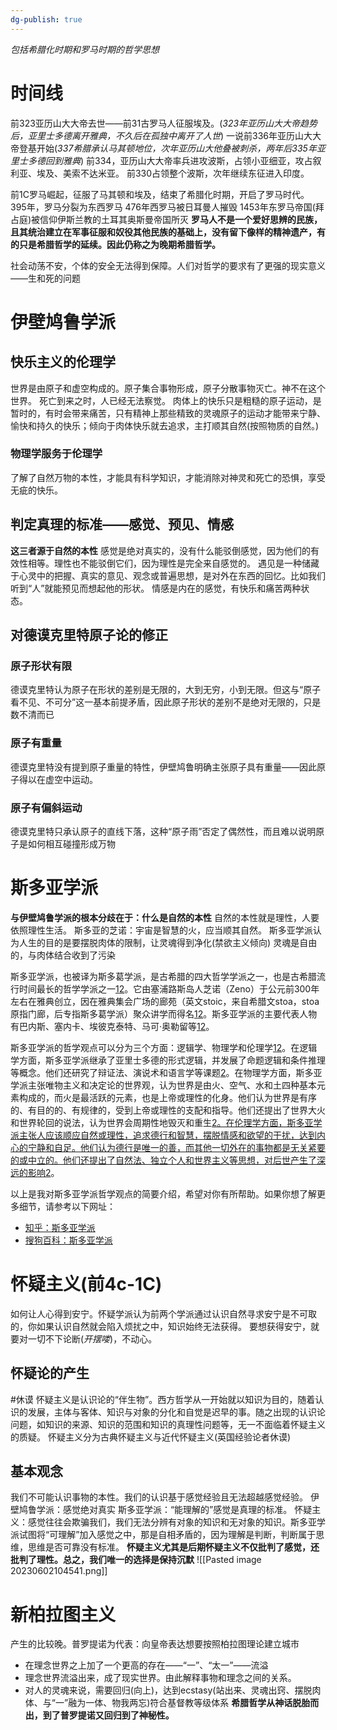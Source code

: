 ```yaml
---
dg-publish: true
---
```

*包括希腊化时期和罗马时期的哲学思想*
# 时间线
前323亚历山大大帝去世——前31古罗马人征服埃及。(*323年亚历山大大帝趋势后，亚里士多德离开雅典，不久后在孤独中离开了人世*)
一说前336年亚历山大大帝登基开始(*337希腊承认马其顿地位，次年亚历山大他叠被刺杀，两年后335年亚里士多德回到雅典*)
前334，亚历山大大帝率兵进攻波斯，占领小亚细亚，攻占叙利亚、埃及、美索不达米亚。
前330占领整个波斯，次年继续东征进入印度。

前1C罗马崛起，征服了马其顿和埃及，结束了希腊化时期，开启了罗马时代。
395年，罗马分裂为东西罗马
476年西罗马被日耳曼人摧毁
1453年东罗马帝国(拜占庭)被信仰伊斯兰教的土耳其奥斯曼帝国所灭
**罗马人不是一个爱好思辨的民族，且其统治建立在军事征服和奴役其他民族的基础上，没有留下像样的精神遗产，有的只是希腊哲学的延续。因此仍称之为晚期希腊哲学。**

社会动荡不安，个体的安全无法得到保障。人们对哲学的要求有了更强的现实意义——生和死的问题

# 伊壁鸠鲁学派
## 快乐主义的伦理学
世界是由原子和虚空构成的。原子集合事物形成，原子分散事物灭亡。神不在这个世界。
死亡到来之时，人已经无法察觉。
肉体上的快乐只是粗糙的原子运动，是暂时的，有时会带来痛苦，只有精神上那些精致的灵魂原子的运动才能带来宁静、愉快和持久的快乐；倾向于肉体快乐就去追求，主打顺其自然(按照物质的自然。)
### 物理学服务于伦理学
了解了自然万物的本性，才能具有科学知识，才能消除对神灵和死亡的恐惧，享受无疵的快乐。

## 判定真理的标准——感觉、预见、情感
**这三者源于自然的本性**
感觉是绝对真实的，没有什么能驳倒感觉，因为他们的有效性相等。理性也不能驳倒它们，因为理性是完全来自感觉的。
遇见是一种储藏于心灵中的把握、真实的意见、观念或普遍思想，是对外在东西的回忆。比如我们听到“人”就能预见而想起他的形状。
情感是内在的感觉，有快乐和痛苦两种状态。
## 对德谟克里特原子论的修正
### 原子形状有限
德谟克里特认为原子在形状的差别是无限的，大到无穷，小到无限。但这与“原子看不见、不可分”这一基本前提矛盾，因此原子形状的差别不是绝对无限的，只是数不清而已
### 原子有重量
德谟克里特没有提到原子重量的特性，伊壁鸠鲁明确主张原子具有重量——因此原子得以在虚空中运动。
### 原子有偏斜运动
德谟克里特只承认原子的直线下落，这种“原子雨”否定了偶然性，而且难以说明原子是如何相互碰撞形成万物
# 斯多亚学派
**与伊壁鸠鲁学派的根本分歧在于：什么是自然的本性**
自然的本性就是理性，人要依照理性生活。
斯多亚的芝诺：宇宙是智慧的火，应当顺其自然。
斯多亚学派认为人生的目的是要摆脱肉体的限制，让灵魂得到净化(禁欲主义倾向)
灵魂是自由的，与肉体结合收到了污染

斯多亚学派，也被译为斯多葛学派，是古希腊的四大哲学学派之一，也是古希腊流行时间最长的哲学学派之一[1](https://www.zhihu.com/topic/20522442/intro)[2](https://baike.sogou.com/v482942.htm?fromTitle=%E6%96%AF%E5%A4%9A%E8%91%9B%E5%AD%A6%E6%B4%BE)。它由塞浦路斯岛人芝诺（Zeno）于公元前300年左右在雅典创立，因在雅典集会广场的廊苑（英文stoic，来自希腊文stoa，stoa原指门廊，后专指斯多葛学派）聚众讲学而得名[1](https://www.zhihu.com/topic/20522442/intro)[2](https://baike.sogou.com/v482942.htm?fromTitle=%E6%96%AF%E5%A4%9A%E8%91%9B%E5%AD%A6%E6%B4%BE)。斯多亚学派的主要代表人物有巴内斯、塞内卡、埃彼克泰特、马可·奥勒留等[1](https://www.zhihu.com/topic/20522442/intro)[2](https://baike.sogou.com/v482942.htm?fromTitle=%E6%96%AF%E5%A4%9A%E8%91%9B%E5%AD%A6%E6%B4%BE)。

斯多亚学派的哲学观点可以分为三个方面：逻辑学、物理学和伦理学[1](https://www.zhihu.com/topic/20522442/intro)[2](https://baike.sogou.com/v482942.htm?fromTitle=%E6%96%AF%E5%A4%9A%E8%91%9B%E5%AD%A6%E6%B4%BE)。在逻辑学方面，斯多亚学派继承了亚里士多德的形式逻辑，并发展了命题逻辑和条件推理等概念。他们还研究了辩证法、演说术和语言学等课题[2](https://baike.sogou.com/v482942.htm?fromTitle=%E6%96%AF%E5%A4%9A%E8%91%9B%E5%AD%A6%E6%B4%BE)。在物理学方面，斯多亚学派主张唯物主义和决定论的世界观，认为世界是由火、空气、水和土四种基本元素构成的，而火是最活跃的元素，也是上帝或理性的化身。他们认为世界是有序的、有目的的、有规律的，受到上帝或理性的支配和指导。他们还提出了世界大火和世界轮回的说法，认为世界会周期性地毁灭和重生[2](https://baike.sogou.com/v482942.htm?fromTitle=%E6%96%AF%E5%A4%9A%E8%91%9B%E5%AD%A6%E6%B4%BE)[。在伦理学方面，斯多亚学派主张人应该顺应自然或理性，追求德行和智慧，摆脱情感和欲望的干扰，达到内心的宁静和自足。他们认为德行是唯一的善，而其他一切外在的事物都是无关紧要的或中立的。他们还提出了自然法、独立个人和世界主义等思想，对后世产生了深远的影响](https://baike.sogou.com/v482942.htm?fromTitle=%E6%96%AF%E5%A4%9A%E8%91%9B%E5%AD%A6%E6%B4%BE)[2](https://baike.sogou.com/v482942.htm?fromTitle=%E6%96%AF%E5%A4%9A%E8%91%9B%E5%AD%A6%E6%B4%BE)。

以上是我对斯多亚学派哲学观点的简要介绍，希望对你有所帮助。如果你想了解更多细节，请参考以下网址：

- [知乎：斯多亚学派](https://www.zhihu.com/topic/20522442/intro)
- [搜狗百科：斯多亚学派](https://baike.sogou.com/v482942.htm?fromTitle=%E6%96%AF%E5%A4%9A%E8%91%9B%E5%AD%A6%E6%B4%BE)
# 怀疑主义(前4c-1C)
如何让人心得到安宁。怀疑学派认为前两个学派通过认识自然寻求安宁是不可取的，你如果认识自然就会陷入烦扰之中，知识始终无法获得。
要想获得安宁，就要对一切不下论断(*开摆喽*)，不动心。
## 怀疑论的产生
#休谟
怀疑主义是认识论的“伴生物”。西方哲学从一开始就以知识为目的，随着认识的发展，主体与客体、知识与对象的分化和自觉是迟早的事。随之出现的认识论问题，如知识的来源、知识的范围和知识的真理性问题等，无一不面临着怀疑主义的质疑。
怀疑主义分为古典怀疑主义与近代怀疑主义(英国经验论者休谟)
## 基本观念
我们不可能认识事物的本性。我们的认识基于感觉经验且无法超越感觉经验。
伊壁鸠鲁学派：感觉绝对真实
斯多亚学派：“能理解的”感觉是真理的标准。
怀疑主义：感觉往往会欺骗我们，我们无法分辨有对象的知识和无对象的知识。斯多亚学派试图将“可理解”加入感觉之中，那是自相矛盾的，因为理解是判断，判断属于思维，思维是否可靠没有标准。
**怀疑主义尤其是后期怀疑主义不仅批判了感觉，还批判了理性。总之，我们唯一的选择是保持沉默**
![[Pasted image 20230602104541.png]]
# 新柏拉图主义
产生的比较晚。普罗提诺为代表：向皇帝表达想要按照柏拉图理论建立城市
- 在理念世界之上加了一个更高的存在——“一”、“太一”——流溢
- 理念世界流溢出来，成了现实世界。由此解释事物和理念之间的关系。
- 对人的灵魂来说，需要回归(向上)，达到ecstasy(站出来、灵魂出窍、摆脱肉体、与“一”融为一体、物我两忘)符合基督教等级体系
**希腊哲学从神话脱胎而出，到了普罗提诺又回归到了神秘性。**


